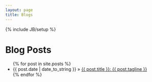 ```yaml
---
layout: page
title: Blogs
---
```

{% include JB/setup %}

<div id="home">
  <h1>Blog Posts</h1>
  <ul class="posts">
    {% for post in site.posts %}
      <li><span>{{ post.date | date_to_string }}</span> &raquo; <a href="{{ post.url }}">{{ post.title }}: {{ post.tagline }}</a></li>
    {% endfor %}
  </ul>
</div>
